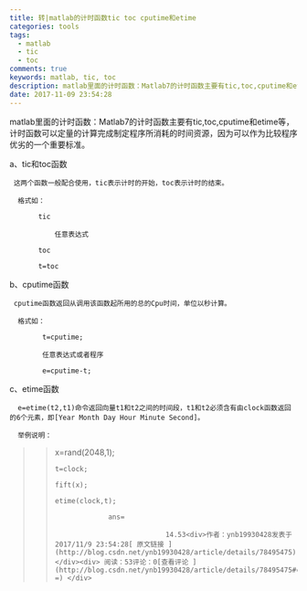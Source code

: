 ```yaml
---
title: 转|matlab的计时函数tic toc cputime和etime
categories: tools
tags:
  - matlab
  - tic
  - toc
comments: true
keywords: matlab, tic, toc
description: matlab里面的计时函数：Matlab7的计时函数主要有tic,toc,cputime和etime等，计时函数可以定量的计算完成制定程序所消耗的时间资源，因为可以作为比较程序优劣的一个重要标准。 
date: 2017-11-09 23:54:28
---
```


matlab里面的计时函数：Matlab7的计时函数主要有tic,toc,cputime和etime等，计时函数可以定量的计算完成制定程序所消耗的时间资源，因为可以作为比较程序优劣的一个重要标准。 

  a、tic和toc函数 

     这两个函数一般配合使用，tic表示计时的开始，toc表示计时的结束。 

      格式如： 

           tic 

               任意表达式 

           toc 

           t=toc 

  b、cputime函数 

     cputime函数返回从调用该函数起所用的总的Cpu时间，单位以秒计算。 

      格式如： 

            t=cputime; 

            任意表达式或者程序 

            e=cputime-t; 

   c、etime函数 

      e=etime(t2,t1)命令返回向量t1和t2之间的时间段，t1和t2必须含有由clock函数返回的6个元素，即[Year Month Day Hour Minute Second]。 

      举例说明：

> > x=rand(2048,1); 
> > 
> >     t=clock; 
> > 
> >     fift(x); 
> > 
> >     etime(clock,t); 
> > 
> >                  ans= 
> > 
> >                                14.53<div>作者：ynb19930428发表于2017/11/9 23:54:28[ 原文链接 ](http://blog.csdn.net/ynb19930428/article/details/78495475)</div><div> 阅读：53评论：0[查看评论 ](http://blog.csdn.net/ynb19930428/article/details/78495475#commentstarget =) </div>